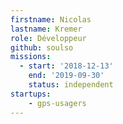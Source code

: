 ```yaml
---
firstname: Nicolas
lastname: Kremer
role: Développeur
github: soulso
missions:
  - start: '2018-12-13'
    end: '2019-09-30'
    status: independent
startups:
    - gps-usagers
---
```


